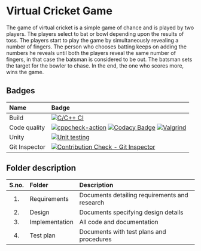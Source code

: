 # Virtual Cricket Game

The game of virtual cricket is a simple game of chance and is played by two players. The players select to bat or bowl depending upon the results of toss. The players start to play the game by simultaneously revealing a number of fingers. The person who chooses batting keeps on adding the numbers he reveals until both the players reveal the same number of fingers, in that case the batsman is considered to be out. The batsman sets the target for the bowler to chase. In the end, the one who scores more, wins the game.

## Badges

| Name | Badge |
|:-------------------|:--------------------------------------|
| Build |  [![C/C++ CI](https://github.com/Pallavi-2500/Virtual_Cricket/actions/workflows/c-build.yml/badge.svg)](https://github.com/Pallavi-2500/Virtual_Cricket/actions/workflows/c-build.yml) |
| Code quality | [![cppcheck-action](https://github.com/Pallavi-2500/Virtual_Cricket/actions/workflows/cppcheck.yml/badge.svg)](https://github.com/Pallavi-2500/Virtual_Cricket/actions/workflows/cppcheck.yml)  [![Codacy Badge](https://app.codacy.com/project/badge/Grade/8ea1902e5e11494b8c156a2b2f923d36)](https://www.codacy.com/gh/Pallavi-2500/Virtual_Cricket/dashboard?utm_source=github.com&amp;utm_medium=referral&amp;utm_content=Pallavi-2500/Virtual_Cricket&amp;utm_campaign=Badge_Grade) [![Valgrind](https://github.com/Pallavi-2500/Virtual_Cricket/actions/workflows/Valgrind.yml/badge.svg)](https://github.com/Pallavi-2500/Virtual_Cricket/actions/workflows/Valgrind.yml) |
| Unity | [![Unit testing](https://github.com/Pallavi-2500/Virtual_Cricket/actions/workflows/unit-test.yml/badge.svg)](https://github.com/Pallavi-2500/Virtual_Cricket/actions/workflows/unit-test.yml)  |
| Git Inspector | [![Contribution Check - Git Inspector](https://github.com/Pallavi-2500/Virtual_Cricket/actions/workflows/gitinspector.yml/badge.svg)](https://github.com/Pallavi-2500/Virtual_Cricket/actions/workflows/gitinspector.yml)  |

## Folder description

| S.no. | Folder | Description |
| :---: | :---------------- | :----------------------------------------- |
| 1. | Requirements| Documents detailing requirements and research |
| 2. | Design| Documents specifying design details |
| 3. | Implementation| All code and documentation |
| 4. | Test plan| Documents with test plans and procedures |


